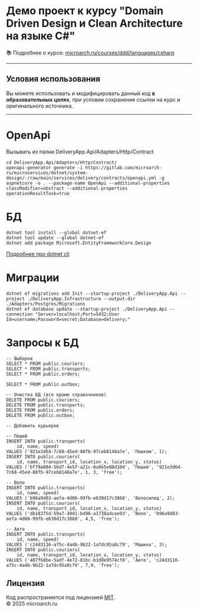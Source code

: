 # Демо проект к курсу "Domain Driven Design и Clean Architecture на языке C#"

📚 Подробнее о курсе: [microarch.ru/courses/ddd/languages/csharp](http://microarch.ru/courses/ddd/languages/csharp)

---

## Условия использования

Вы можете использовать и модифицировать данный код **в образовательных целях**, при условии сохранения ссылки на курс и оригинального источника.

---

# OpenApi 
Вызывать из папки DeliveryApp.Api/Adapters/Http/Contract
```
cd DeliveryApp.Api/Adapters/Http/Contract/
openapi-generator generate -i https://gitlab.com/microarch-ru/microservices/dotnet/system-design/-/raw/main/services/delivery/contracts/openapi.yml -g aspnetcore -o . --package-name OpenApi --additional-properties classModifier=abstract --additional-properties operationResultTask=true
```
# БД
```
dotnet tool install --global dotnet-ef
dotnet tool update --global dotnet-ef
dotnet add package Microsoft.EntityFrameworkCore.Design
```
[Подробнее про dotnet cli](https://learn.microsoft.com/ru-ru/ef/core/cli/dotnet)

# Миграции
```
dotnet ef migrations add Init --startup-project ./DeliveryApp.Api --project ./DeliveryApp.Infrastructure --output-dir ./Adapters/Postgres/Migrations
dotnet ef database update --startup-project ./DeliveryApp.Api --connection "Server=localhost;Port=5432;User Id=username;Password=secret;Database=delivery;"
```

# Запросы к БД
```
-- Выборки
SELECT * FROM public.couriers;
SELECT * FROM public.transports;
SELECT * FROM public.orders;

SELECT * FROM public.outbox;

-- Очистка БД (все кроме справочников)
DELETE FROM public.couriers;
DELETE FROM public.transports;
DELETE FROM public.orders;
DELETE FROM public.outbox;

-- Добавить курьеров
    
-- Пеший
INSERT INTO public.transports(
    id, name, speed)
VALUES ('921e3d64-7c68-45ed-88fb-97ceb8148a7e', 'Пешком', 1);
INSERT INTO public.couriers(
    id, name, transport_id, location_x, location_y, status)
VALUES ('bf79a004-56d7-4e5f-a21c-0a9e5e08d10d', 'Пеший', '921e3d64-7c68-45ed-88fb-97ceb8148a7e', 1, 3, 'free');

-- Вело
INSERT INTO public.transports(
    id, name, speed)
VALUES ('b96a9d83-aefa-4d06-99fb-e630d17c3868', 'Велосипед', 2);
INSERT INTO public.couriers(
    id, name, transport_id, location_x, location_y, status)
VALUES ('db18375d-59a7-49d1-bd96-a1738adcee93', 'Вело', 'b96a9d83-aefa-4d06-99fb-e630d17c3868', 4,5, 'free');

-- Авто
INSERT INTO public.transports(
    id, name, speed)
VALUES ('c24d3116-a75c-4a4b-9b22-1a7dc95a8c79', 'Машина', 3);
INSERT INTO public.couriers(
    id, name, transport_id, location_x, location_y, status)
VALUES ('407f68be-5adf-4e72-81bc-b1d8e9574cf8', 'Авто', 'c24d3116-a75c-4a4b-9b22-1a7dc95a8c79', 7,9, 'free');     
```

## Лицензия

Код распространяется под лицензией [MIT](./LICENSE).  
© 2025 microarch.ru
